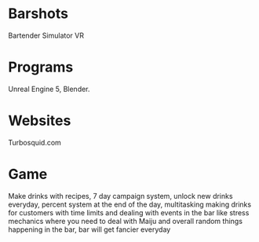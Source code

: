# Barshots
Bartender Simulator VR
# Programs
Unreal Engine 5, Blender.
# Websites
Turbosquid.com
# Game
Make drinks with recipes, 7 day campaign system, unlock new drinks everyday, percent system at the end of the day, multitasking making drinks for customers with time limits and dealing with events in the bar like stress mechanics where you need to deal with Maiju and overall random things happening in the bar, bar will get fancier everyday
